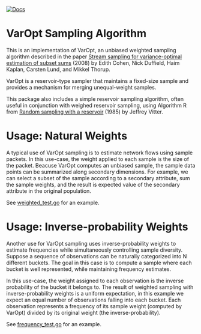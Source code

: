 [![Docs](https://godoc.org/github.com/lightstep/varopt?status.svg)](https://godoc.org/github.com/lightstep/varopt)

# VarOpt Sampling Algorithm

This is an implementation of VarOpt, an unbiased weighted sampling
algorithm described in the paper [Stream sampling for variance-optimal
estimation of subset sums](https://arxiv.org/pdf/0803.0473.pdf) (2008)
by Edith Cohen, Nick Duffield, Haim Kaplan, Carsten Lund, and Mikkel
Thorup.

VarOpt is a reservoir-type sampler that maintains a fixed-size sample
and provides a mechanism for merging unequal-weight samples.

This package also includes a simple reservoir sampling algorithm,
often useful in conjunction with weighed reservoir sampling, using
Algorithm R from [Random sampling with a
reservoir](https://en.wikipedia.org/wiki/Reservoir_sampling#Algorithm_R)
(1985) by Jeffrey Vitter.

# Usage: Natural Weights

A typical use of VarOpt sampling is to estimate network flows using
sample packets.  In this use-case, the weight applied to each sample
is the size of the packet.  Beacuse VarOpt computes an unbiased
sample, the sample data points can be summarized along secondary
dimensions.  For example, we can select a subset of the sample
according to a secondary attribute, sum the sample weights, and the
result is expected value of the secondary attribute in the original
population.

See [weighted_test.go](https://github.com/lightstep/varopt/blob/master/weighted_test.go) for an example.

# Usage: Inverse-probability Weights

Another use for VarOpt sampling uses inverse-probability weights to
estimate frequencies while simultaneously controlling sample
diversity.  Suppose a sequence of observations can be naturally
categorized into N different buckets.  The goal in this case is to
compute a sample where each bucket is well represented, while
maintaining frequency estimates.

In this use-case, the weight assigned to each observation is the
inverse probability of the bucket it belongs to.  The result of
weighted sampling with inverse-probability weights is a uniform
expectation, in this example we expect an equal number of observations
falling into each bucket.  Each observation represents a frequency of
its sample weight (computed by VarOpt) divided by its original weight
(the inverse-probability).

See [frequency_test.go](https://github.com/lightstep/varopt/blob/master/frequency_test.go) for an example.

